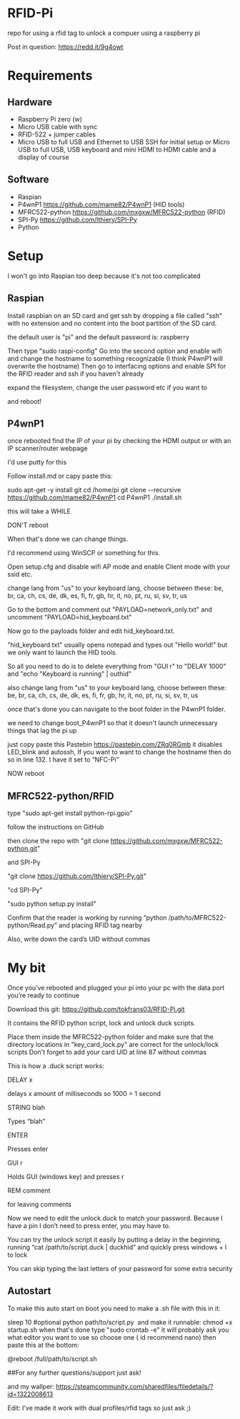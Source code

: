 # RFID-Pi
repo for using a rfid tag to unlock a compuer using a raspberry pi

Post in question: https://redd.it/9g4owt

# Requirements

## Hardware

-	Raspberry Pi zero (w)
-	Micro USB cable with sync
-	RFID-522 + jumper cables
-	Micro USB to full USB and Ethernet to USB SSH for initial setup or Micro USB to full USB, USB keyboard and mini HDMI to HDMI cable and a display of course 

## Software

-	Raspian
-	P4wnP1 https://github.com/mame82/P4wnP1 (HID tools)
-	MFRC522-python https://github.com/mxgxw/MFRC522-python (RFID)
-	SPI-Py https://github.com/lthiery/SPI-Py
-	Python


# Setup

I won't go into Raspian too deep because it's not too complicated

## Raspian

Install raspbian on an SD card and get ssh by dropping a file called "ssh" with no extension and no content into the boot partition of the SD card.

the default user is "pi" and the default password is: raspberry

Then type "sudo raspi-config"
Go into the second option and enable wifi and change the hostname to something recognizable (I think P4wnP1 will overwrite the hostname)
Then go to interfacing options and enable SPI for the RFID reader and ssh if you haven't already

expand the filesystem, change the user password etc if you want to

and reboot!

## P4wnP1

once rebooted find the IP of your pi by checking the HDMI output or with an IP scanner/router webpage

I'd use putty for this

Follow install.md or capy paste this:

sudo apt-get -y install git
cd /home/pi
git clone --recursive https://github.com/mame82/P4wnP1
cd P4wnP1
./install.sh

this will take a WHILE

DON'T reboot

When that's done we can change things.

I'd recommend using WinSCP or something for this.

Open setup.cfg and disable wifi AP mode and enable Client mode with your ssid etc.

change lang from "us" to your keyboard lang, choose between these: be, br, ca, ch, cs, de, dk, es, fi, fr, gb, hr, it, no, pt, ru, si, sv, tr, us

Go to the bottom and comment out "PAYLOAD=network_only.txt" and uncomment "PAYLOAD=hid_keyboard.txt"

Now go to the payloads folder and edit hid_keyboard.txt.

"hid_keyboard.txt" usually opens notepad and types out "Hello world!" but we only want to launch the HID tools.

So all you need to do is to delete everything from "GUI r" to "DELAY 1000" and "echo "Keyboard is running" | outhid"

also change lang from "us" to your keyboard lang, choose between these: be, br, ca, ch, cs, de, dk, es, fi, fr, gb, hr, it, no, pt, ru, si, sv, tr, us

once that's done you can navigate to the boot folder in the P4wnP1 folder. 

we need to change boot_P4wnP1 so that it doesn't launch unnecessary things that lag the pi up

just copy paste this Pastebin https://pastebin.com/ZRq0RGmb it disables LED_blink and autossh, If you want to want to change the hostname then do so in line 132.
I have it set to “NFC-Pi”

NOW reboot

## MFRC522-python/RFID

type "sudo apt-get install python-rpi.gpio"

follow the instructions on GitHub

then clone the repo with "git clone https://github.com/mxgxw/MFRC522-python.git"

and SPI-Py 

"git clone https://github.com/lthiery/SPI-Py.git"

"cd SPI-Py"

"sudo python setup.py install"

Confirm that the reader is working by running “python /path/to/MFRC522-python/Read.py” and placing RFID tag nearby

Also, write down the card’s UID without commas

# My bit

Once you’ve rebooted and plugged your pi into your pc with the data port you’re ready to continue

Download this git: https://github.com/tokfrans03/RFID-Pi.git

It contains the RFID python script, lock and unlock duck scripts.

Place them inside the MFRC522-python folder and make sure that the directory locations in "key_card_lock.py" are correct for the unlock/lock scripts
Don't forget to add your card UID at line 87 without commas

This is how a .duck script works:

DELAY x

delays x amount of milliseconds so 1000 = 1 second


STRING blah

Types “blah”


ENTER

Presses enter


GUI r

Holds GUI (windows key) and presses r

REM comment

for leaving comments


Now we need to edit the unlock.duck to match your password. Because I have a pin I don’t need to press enter, you may have to.

 You can try the unlock script it easily by putting a delay in the beginning, running “cat /path/to/script.duck | duckhid” and quickly press windows + l to lock

You can skip typing the last letters of your password for some extra security

## Autostart

To make this auto start on boot you need to make a .sh file with this in it:

sleep 10 #optional
python path/to/script.py
​
and make it runnable: chmod +x startup.sh
when that's done type "sudo crontab -e" it will probably ask you what editor you want to use so choose one ( id recommend nano) then paste this at the bottom:

@reboot /full/path/to/script.sh


##For any further questions/support just ask!

and my wallper: https://steamcommunity.com/sharedfiles/filedetails/?id=1322008613

Edit: I’ve made it work with dual profiles/rfid tags so just ask ;)